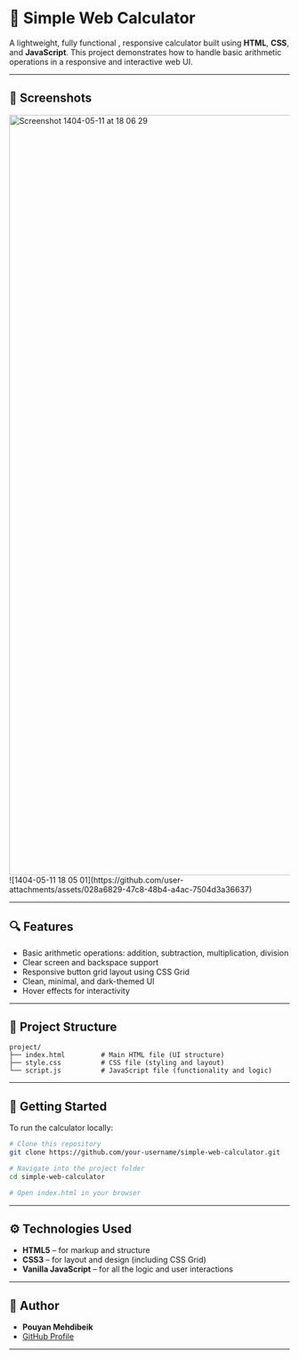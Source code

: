 # 🧮 Simple Web Calculator

A lightweight, fully functional , responsive calculator built using **HTML**, **CSS**, and **JavaScript**. This project demonstrates how to handle basic arithmetic operations in a responsive and interactive web UI.

---
## 📸 Screenshots

<img width="2079" height="1366" alt="Screenshot 1404-05-11 at 18 06 29" src="https://github.com/user-attachments/assets/8d49d7fa-cf39-4695-b7c9-74d330cd1c92" />
![1404-05-11 18 05 01](https://github.com/user-attachments/assets/028a6829-47c8-48b4-a4ac-7504d3a36637)

---

## 🔍 Features

- Basic arithmetic operations: addition, subtraction, multiplication, division  
- Clear screen and backspace support  
- Responsive button grid layout using CSS Grid  
- Clean, minimal, and dark-themed UI  
- Hover effects for interactivity

---

## 📁 Project Structure

```
project/
├── index.html         # Main HTML file (UI structure)
├── style.css          # CSS file (styling and layout)
└── script.js          # JavaScript file (functionality and logic)
```

---

## 🚀 Getting Started

To run the calculator locally:

```bash
# Clone this repository
git clone https://github.com/your-username/simple-web-calculator.git

# Navigate into the project folder
cd simple-web-calculator

# Open index.html in your browser
```

---

## ⚙️ Technologies Used

- **HTML5** – for markup and structure  
- **CSS3** – for layout and design (including CSS Grid)  
- **Vanilla JavaScript** – for all the logic and user interactions  

---

## 🙌 Author

- **Pouyan Mehdibeik**  
- [GitHub Profile](https://github.com/yan-jordan)

---

